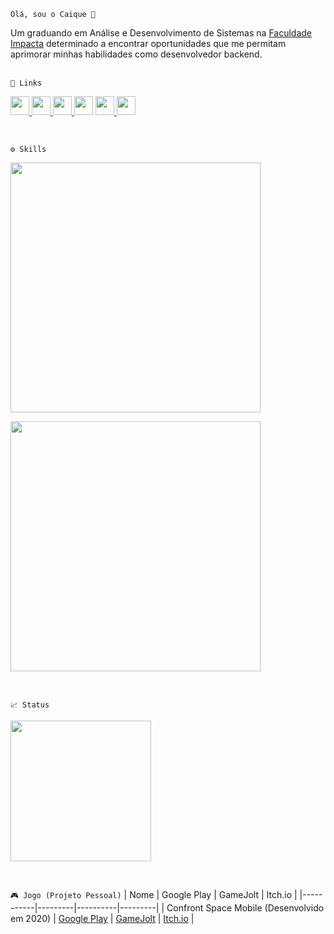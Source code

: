 `Olá, sou o Caique 👋` <p></p>
Um graduando em Análise e Desenvolvimento de Sistemas na [Faculdade Impacta](https://www.impacta.edu.br/) determinado a encontrar oportunidades que me permitam aprimorar minhas habilidades como desenvolvedor backend.
<br><br>

`📱 Links`
<p>
  <a href="https://www.linkedin.com/in/sergio-caique-da-silva/">
    <img src="https://skillicons.dev/icons?i=linkedin" style="width:30px;">
  </a>
  <a href="https://github.com/scaique">
    <img src="https://skillicons.dev/icons?i=github" style="width:30px;">
  </a>
  <a href="https://instagram.com/bluee_bluue">
    <img src="https://skillicons.dev/icons?i=instagram" style="width:30px;">
  </a
  <a href="https://indiebluegames.blogspot.com/">
    <img src="https://cdn-icons-png.flaticon.com/512/4494/4494538.png" style="width:30px;">
  </a>
  <a href="https://gamejolt.com/@blu3_g4m3s">
    <img src="https://user-images.githubusercontent.com/64917206/139321698-3c29b357-1c09-48f9-a46f-e55390747c46.png" style="width:30px;">
  </a>
  <a href="https://blue-games-oficial.itch.io/">
    <img src="https://static-00.iconduck.com/assets.00/itch-io-icon-2048x2048-i6hzclad.png" style="width:30px;">
  </a>
</p>
<br>

`⚙️ Skills`
<p>
    <img src="https://skillicons.dev/icons?i=python,flask,postman,git,github,vscode,docker,pycharm,html,css,java" style="width:400px;">
</p>
<p>
  <img src="https://skillicons.dev/icons?i=kotlin,androidstudio,dart,flutter,net,javascript,spring,mysql,blender,unity,gamemakerstudio" style="width:400px;">
</p>
<br>

`📈 Status`
<p align="left">
 <img src="https://github-readme-stats.vercel.app/api/top-langs/?username=scaique&title_color=cdd9e5&text_color=cdd9e5&bg_color=22272e&hide_border=true" style="width:225px">
</p>
<br>

`🎮 Jogo (Projeto Pessoal)`
| Nome | Google Play | GameJolt | Itch.io |
|-----------|---------|----------|---------|
| Confront Space Mobile (Desenvolvido em 2020) | [Google Play](https://play.google.com/store/apps/details?id=com.BlueGames.ConfrontSpaceMobile) | [GameJolt](https://gamejolt.com/games/confrontspacemobile/500906) | [Itch.io](https://blue-games-oficial.itch.io/confront-space-mobile) |
